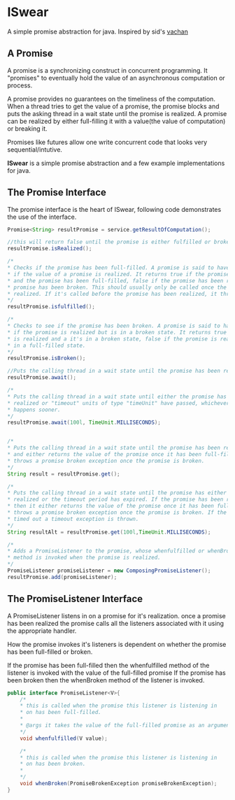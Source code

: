 ISwear
======
A simple promise abstraction for java.
Inspired by sid's [vachan](https://github.com/sids/vachan "vachan")

A Promise
---------
A promise is a synchronizing construct in concurrent programming. It "promises"
to eventually hold the value of an asynchronous computation or process.

A promise provides no guarantees on the timeliness of the computation. When a thread tries to get the value
of a promise, the promise blocks and puts the asking thread in a wait state until the
promise is realized. A promise can be realized by either full-filling it with a
value(the value of computation) or breaking it.

Promises like futures allow one write concurrent code that looks very sequential/intutive.

**ISwear** is a simple promise abstraction and a few example implementations for java.

The Promise Interface
---------------------
The promise interface is the heart of ISwear, following code demonstrates the use of the interface.

```java
Promise<String> resultPromise = service.getResultOfComputation();

//this will return false until the promise is either fulfilled or broken, it's non blocking
resultPromise.isRealized();

/*
* Checks if the promise has been full-filled. A promise is said to have been full-filled
* if the value of a promise is realized. It returns true if the promise has been realized
* and the promise has been full-filled, false if the promise has been realized and the
* promise has been broken. This should usually only be called once the promise has been
* realized. If it's called before the promise has been realized, it throws an exception.
*/
resultPromise.isfulfilled();

/*
* Checks to see if the promise has been broken. A promise is said to have been broken
* if the promise is realized but is in a broken state. It returns true if the promise
* is realized and a it's in a broken state, false if the promise is realized and it's
* in a full-filled state.
*/
resultPromise.isBroken();

//Puts the calling thread in a wait state until the promise has been realized.
resultPromise.await();

/*
* Puts the calling thread in a wait state until either the promise has been
* realized or "timeout" units of type "timeUnit" have passed, whichever
* happens sooner.
*/
resultPromise.await(100l, TimeUnit.MILLISECONDS);


/*
* Puts the calling thread in a wait state until the promise has been realized
* and either returns the value of the promise once it has been full-filled or
* throws a promise broken exception once the promise is broken.
*/
String result = resultPromise.get();

/*
* Puts the calling thread in a wait state until the promise has either been
* realized or the timeout period has expired. If the promise has been realized
* then it either returns the value of the promise once it has been full-filled or
* throws a promise broken exception once the promise is broken. If the call has
* timed out a timeout exception is thrown.
*/
String resultAlt = resultPromise.get(100l,TimeUnit.MILLISECONDS);

/*
* Adds a PromiseListener to the promise, whose whenfulfilled or whenBroken
* method is invoked when the promise is realized.
*/
PromiseListener promiseListener = new ComposingPromiseListener();
resultPromise.add(promiseListener);
```

The PromiseListener Interface
-----------------------------
A PromiseListener listens in on a promise for it's realization.
once a promise has been realized the promise calls all the
listeners associated with it using the appropriate handler.

How the promise invokes it's listeners is dependent on whether
the promise has been full-filled or broken.

If the promise has been full-filled then the whenfulfilled method
of the listener is invoked with the value of the full-filled promise
If the promise has been broken then the whenBroken method of the
listener is invoked.

```java
public interface PromiseListener<V>{
    /*
    * this is called when the promise this listener is listening in
    * on has been full-filled.
    *
    * @args it takes the value of the full-filled promise as an argument
    */
    void whenfulfilled(V value);

    /*
    * this is called when the promise this listener is listening in
    * on has been broken.
    *
    */
    void whenBroken(PromiseBrokenException promiseBrokenException);
}
```